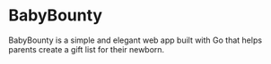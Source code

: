 # BabyBounty
BabyBounty is a simple and elegant web app built with Go that helps parents create a gift list for their newborn. 
